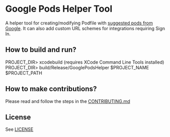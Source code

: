 # Google Pods Helper Tool 

A helper tool for creating/modifying Podfile with [suggested pods from Google](https://developers.google.com/ios).
It can also add custom URL schemes for integrations requiring Sign In.

## How to build and run?
PROJECT_DIR> xcodebuild (requires XCode Command Line Tools installed)
PROJECT_DIR> build/Release/GooglePodsHelper $PROJECT_NAME $PROJECT_PATH

## How to make contributions?
Please read and follow the steps in the [CONTRIBUTING.md](CONTRIBUTING.md)

## License
See [LICENSE](LICENSE)
